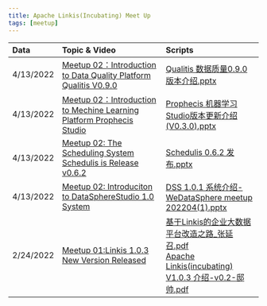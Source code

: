 ```yaml
---
title: Apache Linkis(Incubating) Meet Up 
tags: [meetup]
---
```


|**Data**|**Topic & Video**|**Scripts**|
|:----|:----|:----|
|4/13/2022|[Meetup 02：Introduction to Data Quality Platform Qualitis V0.9.0 ](https://www.bilibili.com/video/BV1r5411U7Dx/?spm_id_from=333.788.recommend_more_video.-1)|    [Qualitis 数据质量0.9.0版本介绍.pptx](https://uploader.shimo.im/f/bpeDQgadrMVFUiNL.pptx?fileGuid=m8AZV9z6xMsOevAb)|
|4/13/2022|[Meetup 02：Introduction to Mechine Learning Platform Prophecis Studio](https://www.bilibili.com/video/BV1r5411U7Dx/?spm_id_from=333.788.recommend_more_video.-1)|[Prophecis 机器学习Studio版本更新介绍(V0.3.0).pptx](https://uploader.shimo.im/f/eL3HOVtYTgeCGOtr.pptx?fileGuid=m8AZV9z6xMsOevAb)|
|4/13/2022|[Meetup 02](https://www.bilibili.com/video/BV1vY4y1H7j2)[: The Scheduling System Schedulis is Release v0.6.2](https://www.bilibili.com/video/BV1vY4y1H7j2)|[Schedulis 0.6.2 发布.pptx](https://uploader.shimo.im/f/rD98D9SwNavhWga3.pptx?fileGuid=m8AZV9z6xMsOevAb)|
|4/13/2022|[Meetup 02: Introduciton to DataSphereStudio 1.0 System](https://www.bilibili.com/video/BV1pF411G7AH) |[DSS 1.0.1 系统介绍-WeDataSphere meetup 202204(1).pptx](https://uploader.shimo.im/f/HluZrVJDRpEsSYy4.pptx?fileGuid=m8AZV9z6xMsOevAb)|
|2/24/2022|[Meetup 01:Linkis 1.0.3 New Version Released ](https://www.bilibili.com/video/BV1La411h7Pf)|[基于Linkis的企业大数据平台改造之路_张延召.pdf](https://uploader.shimo.im/f/qM7PpEBm8bUowyUW.pdf?fileGuid=m8AZV9z6xMsOevAb)<br/>[Apache Linkis(incubating) V1.0.3 介绍-v0.2-邸帅.pdf](https://uploader.shimo.im/f/GcYE1BwtDKHFfN8W.pdf?fileGuid=m8AZV9z6xMsOevAb)|


